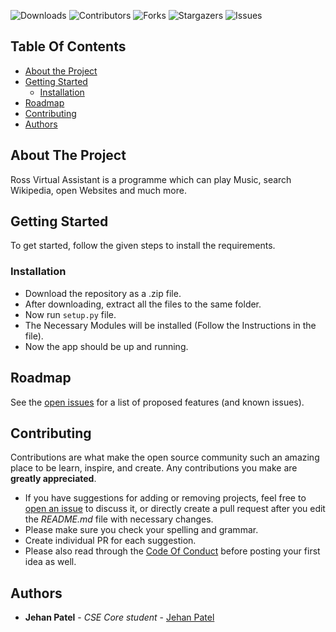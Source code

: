 
![Downloads](https://img.shields.io/github/downloads/JehanPatel/Ross-Virtual-Assistant/total) ![Contributors](https://img.shields.io/github/contributors/JehanPatel/Ross-Virtual-Assistant?color=dark-green) ![Forks](https://img.shields.io/github/forks/JehanPatel/Ross-Virtual-Assistant?style=social) ![Stargazers](https://img.shields.io/github/stars/JehanPatel/Ross-Virtual-Assistant?style=social) ![Issues](https://img.shields.io/github/issues/JehanPatel/Ross-Virtual-Assistant) 

## Table Of Contents

* [About the Project](#about-the-project)
* [Getting Started](#getting-started)
  * [Installation](#installation)
* [Roadmap](#roadmap)
* [Contributing](#contributing)
* [Authors](#authors)

## About The Project

Ross Virtual Assistant is a programme which can play Music, search Wikipedia, open Websites and much more.


## Getting Started

To get started, follow the given steps to install the requirements.

### Installation

- Download the repository as a .zip file.
- After downloading, extract all the files to the same folder.
- Now run `setup.py` file.
- The Necessary Modules will be installed (Follow the Instructions in the file).
- Now the app should be up and running.

## Roadmap

See the [open issues](https://github.com/JehanPatel/Ross-Virtual-Assistant/issues) for a list of proposed features (and known issues).

## Contributing

Contributions are what make the open source community such an amazing place to be learn, inspire, and create. Any contributions you make are **greatly appreciated**.
* If you have suggestions for adding or removing projects, feel free to [open an issue](https://github.com/JehanPatel/Ross-Virtual-Assistant/issues/new) to discuss it, or directly create a pull request after you edit the *README.md* file with necessary changes.
* Please make sure you check your spelling and grammar.
* Create individual PR for each suggestion.
* Please also read through the [Code Of Conduct](https://github.com/JehanPatel/Ross-Virtual-Assistant/blob/main/CODE_OF_CONDUCT.md) before posting your first idea as well.

## Authors

* **Jehan Patel** - *CSE Core student* - [Jehan Patel](https://github.com/JehanPatel)

